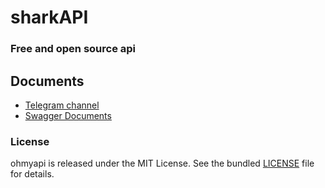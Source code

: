 # sharkAPI

### Free and open source api 


## Documents
- [Telegram channel](https://t.me/sharkapi)
- [Swagger Documents](https://sharkapi.liara.run/docs) 


### License
ohmyapi is released under the MIT License. See the bundled [LICENSE](https://github.com/metect/sharkapi/blob/main/LICENSE) file for details.
